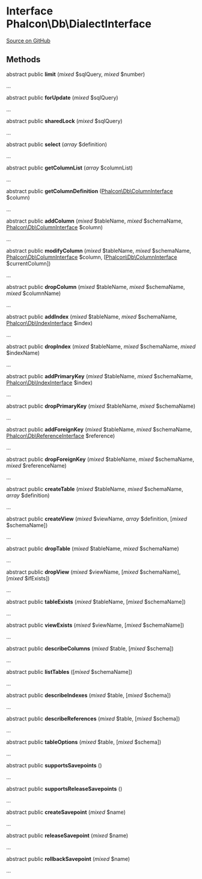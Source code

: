 # Interface **Phalcon\\Db\\DialectInterface**

<a href="https://github.com/phalcon/cphalcon/blob/master/phalcon/db/dialectinterface.zep" class="btn btn-default btn-sm">Source on GitHub</a>

## Methods

abstract public **limit** (*mixed* $sqlQuery, *mixed* $number)

...

abstract public **forUpdate** (*mixed* $sqlQuery)

...

abstract public **sharedLock** (*mixed* $sqlQuery)

...

abstract public **select** (*array* $definition)

...

abstract public **getColumnList** (*array* $columnList)

...

abstract public **getColumnDefinition** ([Phalcon\Db\ColumnInterface](/en/3.1.2/api/Phalcon_Db_ColumnInterface) $column)

...

abstract public **addColumn** (*mixed* $tableName, *mixed* $schemaName, [Phalcon\Db\ColumnInterface](/en/3.1.2/api/Phalcon_Db_ColumnInterface) $column)

...

abstract public **modifyColumn** (*mixed* $tableName, *mixed* $schemaName, [Phalcon\Db\ColumnInterface](/en/3.1.2/api/Phalcon_Db_ColumnInterface) $column, [[Phalcon\Db\ColumnInterface](/en/3.1.2/api/Phalcon_Db_ColumnInterface) $currentColumn])

...

abstract public **dropColumn** (*mixed* $tableName, *mixed* $schemaName, *mixed* $columnName)

...

abstract public **addIndex** (*mixed* $tableName, *mixed* $schemaName, [Phalcon\Db\IndexInterface](/en/3.1.2/api/Phalcon_Db_IndexInterface) $index)

...

abstract public **dropIndex** (*mixed* $tableName, *mixed* $schemaName, *mixed* $indexName)

...

abstract public **addPrimaryKey** (*mixed* $tableName, *mixed* $schemaName, [Phalcon\Db\IndexInterface](/en/3.1.2/api/Phalcon_Db_IndexInterface) $index)

...

abstract public **dropPrimaryKey** (*mixed* $tableName, *mixed* $schemaName)

...

abstract public **addForeignKey** (*mixed* $tableName, *mixed* $schemaName, [Phalcon\Db\ReferenceInterface](/en/3.1.2/api/Phalcon_Db_ReferenceInterface) $reference)

...

abstract public **dropForeignKey** (*mixed* $tableName, *mixed* $schemaName, *mixed* $referenceName)

...

abstract public **createTable** (*mixed* $tableName, *mixed* $schemaName, *array* $definition)

...

abstract public **createView** (*mixed* $viewName, *array* $definition, [*mixed* $schemaName])

...

abstract public **dropTable** (*mixed* $tableName, *mixed* $schemaName)

...

abstract public **dropView** (*mixed* $viewName, [*mixed* $schemaName], [*mixed* $ifExists])

...

abstract public **tableExists** (*mixed* $tableName, [*mixed* $schemaName])

...

abstract public **viewExists** (*mixed* $viewName, [*mixed* $schemaName])

...

abstract public **describeColumns** (*mixed* $table, [*mixed* $schema])

...

abstract public **listTables** ([*mixed* $schemaName])

...

abstract public **describeIndexes** (*mixed* $table, [*mixed* $schema])

...

abstract public **describeReferences** (*mixed* $table, [*mixed* $schema])

...

abstract public **tableOptions** (*mixed* $table, [*mixed* $schema])

...

abstract public **supportsSavepoints** ()

...

abstract public **supportsReleaseSavepoints** ()

...

abstract public **createSavepoint** (*mixed* $name)

...

abstract public **releaseSavepoint** (*mixed* $name)

...

abstract public **rollbackSavepoint** (*mixed* $name)

...